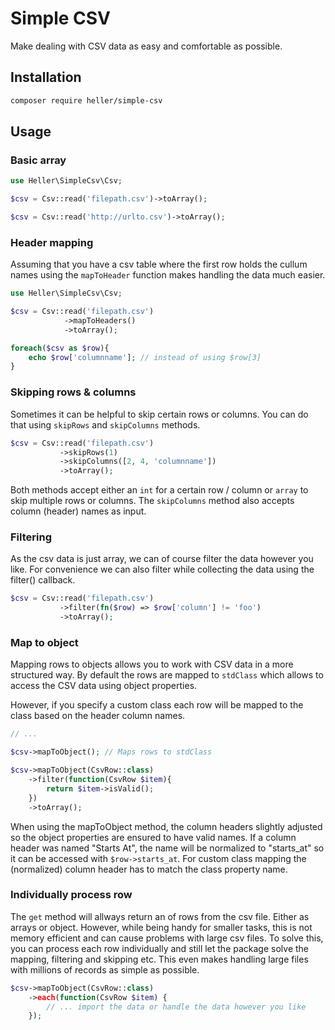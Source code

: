 # Simple CSV

Make dealing with CSV data as easy and comfortable as possible.

## Installation

```sh
composer require heller/simple-csv
```

## Usage

### Basic array

```php
use Heller\SimpleCsv\Csv;

$csv = Csv::read('filepath.csv')->toArray();

$csv = Csv::read('http://urlto.csv')->toArray();
```

### Header mapping

Assuming that you have a csv table where the first row holds the cullum names
using the `mapToHeader` function makes handling the data much easier.

```php
use Heller\SimpleCsv\Csv;

$csv = Csv::read('filepath.csv')
            ->mapToHeaders()
            ->toArray();

foreach($csv as $row){
    echo $row['columnname']; // instead of using $row[3]
}
```

### Skipping rows & columns

Sometimes it can be helpful to skip certain rows or columns.
You can do that using `skipRows` and `skipColumns` methods.

```php
$csv = Csv::read('filepath.csv')
           ->skipRows(1)
           ->skipColumns([2, 4, 'columnname'])
           ->toArray();
```

Both methods accept either an `int` for a certain row / column or `array` to skip
multiple rows or columns.
The `skipColumns` method also accepts column (header) names as input.

### Filtering

As the csv data is just array, we can of course filter the data however you like.
For convenience we can also filter while collecting the data using the filter() callback.

```php
$csv = Csv::read('filepath.csv')
           ->filter(fn($row) => $row['column'] != 'foo')
           ->toArray();
```

### Map to object

Mapping rows to objects allows you to work with CSV data in a more structured way.
By default the rows are mapped to `stdClass` which allows to access the CSV data using object properties.

However, if you specify a custom class each row will be mapped to the class based on the header column names.

```php
// ...

$csv->mapToObject(); // Maps rows to stdClass

$csv->mapToObject(CsvRow::class)
    ->filter(function(CsvRow $item){
        return $item->isValid();
    })
    ->toArray();

```

When using the mapToObject method, the column headers slightly adjusted so
the object properties are ensured to have valid names.
If a column header was named "Starts At", the name will be normalized to "starts_at"
so it can be accessed with `$row->starts_at`.
For custom class mapping the (normalized) column header has to match the class property name.

### Individually process row

The `get` method will allways return an of rows from the csv file. Either as arrays or object.
However, while being handy for smaller tasks, this is not memory efficient and can cause problems with large csv files.
To solve this, you can process each row individually and still let the package solve the mapping, filtering and skipping etc.
This even makes handling large files with millions of records as simple as possible.

```php
$csv->mapToObject(CsvRow::class)
    ->each(function(CsvRow $item) {
        // ... import the data or handle the data however you like
    });
```
